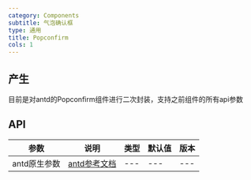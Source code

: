 ```yaml
---
category: Components
subtitle: 气泡确认框
type: 通用
title: Popconfirm
cols: 1
---
```


## 产生

目前是对antd的Popconfirm组件进行二次封装，支持之前组件的所有api参数

## API

| 参数 | 说明 | 类型 | 默认值 | 版本 |
| --- | --- | --- | --- | --- |
| antd原生参数 | [antd参考文档](https://ant.design/components/popconfirm-cn/#API) | --- | --- | --- |
